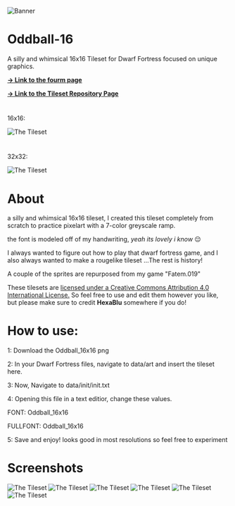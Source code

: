 ![Banner](https://cdn.discordapp.com/attachments/563101440248119332/860229952875003915/banner.png)
# Oddball-16
A silly and whimsical 16x16 Tileset for Dwarf Fortress focused on unique graphics.

**[ → Link to the fourm page](http://www.bay12forums.com/smf/index.php?topic=178707.0)**

**[ → Link to the Tileset Repository Page](http://dwarffortresswiki.org/index.php/Tileset_repository#Oddball-16)**

#
16x16:

![The Tileset](https://cdn.discordapp.com/attachments/563101440248119332/1018641807770407002/Oddball_16x16.png)
#
32x32:

![The Tileset](https://cdn.discordapp.com/attachments/563101440248119332/1018641808047222814/Oddball_32x32.png)
#

# About
a silly and whimsical 16x16 tileset, I created this tileset completely from scratch to practice pixelart with a 7-color greyscale ramp.

the font is modeled off of my handwriting, *yeah its lovely i know* 😔

I always wanted to figure out how to play that dwarf fortress game, and I also always wanted to make a rougelike tileset ...The rest is history!

A couple of the sprites are repurposed from my game "Fatem.019" 

These tilesets are [licensed under a Creative Commons Attribution 4.0 International License.](https://creativecommons.org/licenses/by/4.0/)
So feel free to use and edit them however you like, but please make sure to credit **HexaBlu** somewhere if you do!

# How to use:

1: Download the Oddball_16x16 png

2: In your Dwarf Fortress files, navigate to data/art and insert the tileset here.

3: Now, Navigate to data/init/init.txt 

4: Opening this file in a text editior, change these values.

FONT: Oddball_16x16

FULLFONT: Oddball_16x16

5: Save and enjoy! looks good in most resolutions so feel free to experiment

# Screenshots

![The Tileset](https://cdn.discordapp.com/attachments/563101440248119332/860218753103036426/Screenshot_16.png) 
![The Tileset](https://cdn.discordapp.com/attachments/563101440248119332/861647864593514526/Screenshot_4.png)
![The Tileset](https://cdn.discordapp.com/attachments/563101440248119332/880906666617491486/Screenshot_48.png)
![The Tileset](https://cdn.discordapp.com/attachments/563101440248119332/880906675572326460/GIF.gif) 
![The Tileset](https://cdn.discordapp.com/attachments/563101440248119332/860181106523111424/Screenshot_20.png)
![The Tileset](https://cdn.discordapp.com/attachments/563101440248119332/880907338196869180/Screenshot_56.png)

